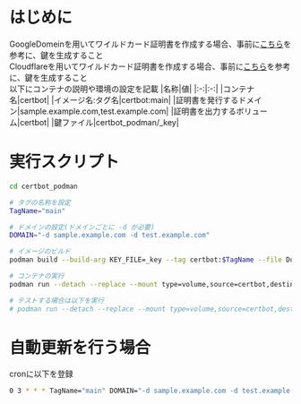 # はじめに
GoogleDomeinを用いてワイルドカード証明書を作成する場合、事前に[こちら](https://cloud.google.com/apigee/docs/hybrid/v1.11/lets-encrypt.html?hl=ja)を参考に、鍵を生成すること  
Cloudflareを用いてワイルドカード証明書を作成する場合、事前に[こちら](https://certbot-dns-cloudflare.readthedocs.io/en/stable/)を参考に、鍵を生成すること  
以下にコンテナの説明や環境の設定を記載
|名称|値|
|:-:|:-:|
|コンテナ名|certbot|
|イメージ名:タグ名|certbot:main|
|証明書を発行するドメイン|sample.example.com,test.example.com|
|証明書を出力するボリューム|certbot|
|鍵ファイル|certbot_podman/_key|

# 実行スクリプト
```bash
cd certbot_podman

# タグの名称を設定
TagName="main"

# ドメインの設定(ドメインごとに -d が必要)
DOMAIN="-d sample.example.com -d test.example.com"

# イメージのビルド
podman build --build-arg KEY_FILE=_key --tag certbot:$TagName --file Dockerfile

# コンテナの実行
podman run --detach --replace --mount type=volume,source=certbot,destination=/etc/letsencrypt --name certbot certbot:$TagName $DOMAIN --keep-until-expiring

# テストする場合は以下を実行
# podman run --detach --replace --mount type=volume,source=certbot,destination=/etc/letsencrypt --name certbot certbot:$TagName $DOMAIN --dry-run
```

# 自動更新を行う場合
cronに以下を登録
```bash
0 3 * * * TagName="main" DOMAIN="-d sample.example.com -d test.example.com" && podman run --detach --replace --mount type=volume,source=certbot,destination=/etc/letsencrypt --name certbot certbot:$TagName $DOMAIN --keep-until-expiring && unset TagName DOMAIN
```
